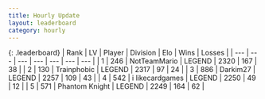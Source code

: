 ```yaml
---
title: Hourly Update
layout: leaderboard
category: hourly
---
```


{: .leaderboard}
| Rank | LV | Player | Division | Elo | Wins | Losses |
| --- | --- | --- | --- | --- | --- | --- |
| <span data-change="0">1</span> | 246 | <span title="ID: 195293">NotTeamMario</span> | LEGEND | <span data-change="0">2320</span> | <span data-change="0">167</span> | <span data-change="0">38</span> |
| <span data-change="0">2</span> | 130 | <span title="ID: 744981">Trainphobic</span> | LEGEND | <span data-change="0">2317</span> | <span data-change="0">97</span> | <span data-change="0">24</span> |
| <span data-change="0">3</span> | 886 | <span title="ID: 694036">Darkim27</span> | LEGEND | <span data-change="0">2257</span> | <span data-change="0">109</span> | <span data-change="0">43</span> |
| <span data-change="1">4</span> | 542 | <span title="ID: 700593">i likecardgames</span> | LEGEND | <span data-change="0">2250</span> | <span data-change="0">49</span> | <span data-change="0">12</span> |
| <span data-change="-1">5</span> | 571 | <span title="ID: 742939">Phantom Knight</span> | LEGEND | <span data-change="-5">2249</span> | <span data-change="2">164</span> | <span data-change="1">62</span> |